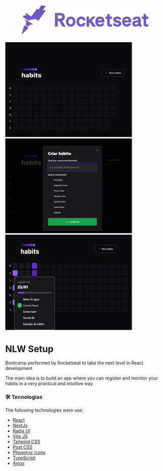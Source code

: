 <h1 align="center">
    <img alt="NLW Setup" src="public/rocketseat.svg" width="400px" />
</h1>

<p align="space-beteween">
    <img alt="Main layout" src="./public/habits-1.jpg" width="400px" height="300px" />
    <img alt="Create new habit" src="./public/habits-2.jpg" width="400px" height="300px" />
    <img alt="preview habit" src="./public/habits-3.jpg" width="400px" height="300px" />
</p>

# NLW Setup

Bootcamp performed by Rocketseat to take the next level in React development

The main idea is to build an app where you can register and monitor your habits in a very practical and intuitive way

### 🛠 Tecnologias

The following technologies were use:

- [React](https://pt-br.reactjs.org/)
- [NextJs](https://nextjs.org/)
- [Radix UI](https://www.radix-ui.com/)
- [Vite JS](https://vitejs.dev/)
- [Tailwind CSS](https://tailwindcss.com/)
- [Post CSS](https://postcss.org/)
- [Phosphor icons](https://storybook.js.org/)
- [TypeScript](https://www.typescriptlang.org/)
- [Axios](https://axios-http.com/ptbr/docs/intro)